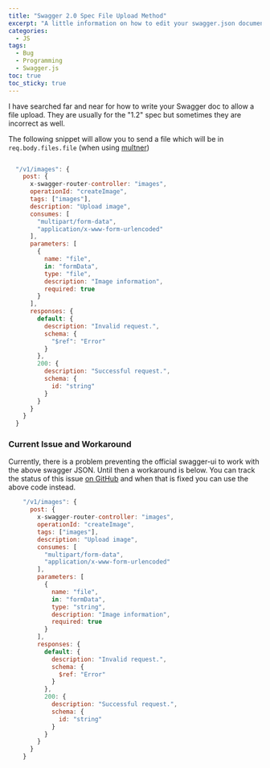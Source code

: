 ```yaml
---
title: "Swagger 2.0 Spec File Upload Method" 
excerpt: "A little information on how to edit your swagger.json document (v2) so that you can accept file uploads in NodeJS. Includes a workaround for a current bug."
categories:
  - JS
tags:
  - Bug
  - Programming
  - Swagger.js
toc: true
toc_sticky: true
---
```

I have searched far and near for how to write your Swagger doc to allow a file upload. They are usually for the "1.2" spec but sometimes they are incorrect as well.

The following snippet will allow you to send a file which will be in `req.body.files.file` (when using [multner](https://www.npmjs.org/package/multer#readme))

```javascript

  "/v1/images": {
    post: {
      x-swagger-router-controller: "images",
      operationId: "createImage",
      tags: ["images"],
      description: "Upload image",
      consumes: [
        "multipart/form-data",
        "application/x-www-form-urlencoded"
      ],
      parameters: [
        {
          name: "file",
          in: "formData",
          type: "file",
          description: "Image information",
          required: true
        }
      ],
      responses: {
        default: {
          description: "Invalid request.",
          schema: {
            "$ref": "Error"
          }
        },
        200: {
          description: "Successful request.",
          schema: {
            id: "string"
          }
        }
      }
    }
  }

```

### Current Issue and Workaround
Currently, there is a problem preventing the official swagger-ui to work with the above swagger JSON. Until then a workaround is below. You can track the status of this issue [on GitHub](https://github.com/swagger-api/swagger-ui/issues/662) and when that is fixed you can use the above code instead.

```javascript
    "/v1/images": {
      post: {
        x-swagger-router-controller: "images",
        operationId: "createImage",
        tags: ["images"],
        description: "Upload image",
        consumes: [
          "multipart/form-data",
          "application/x-www-form-urlencoded"
        ],
        parameters: [
          {
            name: "file",
            in: "formData",
            type: "string",
            description: "Image information",
            required: true
          }
        ],
        responses: {
          default: {
            description: "Invalid request.",
            schema: {
              $ref: "Error"
            }
          },
          200: {
            description: "Successful request.",
            schema: {
              id: "string"
            }
          }
        }
      }
    }
```